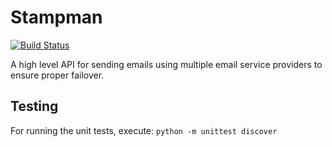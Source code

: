 Stampman
========
[![Build Status](https://travis-ci.org/thunderboltsid/stampman.svg?branch=master)](https://travis-ci.org/thunderboltsid/stampman)

A high level API for sending emails using multiple email service
providers to ensure proper failover.

Testing
-------
For running the unit tests, execute:
`python -m unittest discover`
